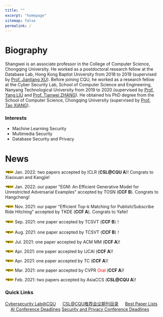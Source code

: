 ```yaml
---
title: ""
excerpt: "homepage"
sitemap: false
permalink: /
---
```


# **Biography**

Shangwei is an associate professor in the College of Computer Science, Chongqing University. He worked as a postdoctoral research fellow at the Database Lab, Hong Kong Baptist University from 2018 to 2019 (supervised by [Prof. Jianliang XU](http://www.comp.hkbu.edu.hk/~xujl/)). Before joining CQU, he worked as a research fellow at the Cyber Security  Lab, School of Computer Science and Engineering, Nanyang Technological  University from 2019 to 2020 (supervised by [Prof. Yang LIU](https://personal.ntu.edu.sg/yangliu/) and [Prof. Tianwei ZHANG](https://personal.ntu.edu.sg/tianwei.zhang/)). He obtained his PhD degree from the School of Computer Science, Chongqing University (supervised by [Prof. Tao XIANG](http://www.cs.cqu.edu.cn/info/1331/4246.htm)).

### Interests

- Machine Learning Security
- Multimedia Security
- Database Security and Privacy

<!-- ## Education
- PhD in Computer Science, 2017  <font  color=gray size=3>Chongqing University</font>
- BSc in Mathematics, 2012   <font  color=gray size=3>Henan Normal University</font> -->

# News
![](../images/new.gif) Jan. 2022: two papers accepted by ICLR (**CSL@CQU A**)! Congrats to Xiaoxuan and Kangjie!

![](../images/new.gif) Jan. 2022: our paper "EGM: An Efficient Generative Model for Unrestricted Adversarial Examples" accepted by TOSN (**CCF B**). Congrats to Hangcheng!

![](../images/new.gif) Nov. 2021: our paper "Efficient Top-k Matching for Publish/Subscribe Ride Hitching" accepted by TKDE (**CCF A**). Congrats to Yafei!

![](../images/new.gif) Sep. 2021: one paper accepted by TCSVT (**CCF B**)！

![](../images/new.gif) Aug. 2021: one paper accepted by TCSVT (**CCF B**)！

![](../images/new.gif) Jul. 2021: one paper accepted by ACM MM (**CCF A**)!

![](../images/new.gif) Apr. 2021: one paper accepted by IJCAI (**CCF A**)!

![](../images/new.gif) Apr. 2021: one paper accepted by TC (**CCF A**)!

![](../images/new.gif) Mar. 2021: one paper accepted by CVPR <font  color=red >Oral</font> (**CCF A**)!

![](../images/new.gif) Feb. 2021: two papers accepted by AsiaCCS (**CSL@CQU A**)!


### Quick Links

[Cybersecurity Lab@CQU](https://github.com/csl-cqu) &ensp;&ensp; [CSL@CQU推荐会议期刊目录](https://github.com/csl-cqu/Conference-Journal-Ranks) &ensp;&ensp; [Best Paper Lists](https://jeffhuang.com/best_paper_awards/) &ensp;&ensp; [AI Conference Deadlines](https://aideadlin.es/?sub=ML) [Security and Privacy Conference Deadlines](https://sec-deadlines.github.io/)